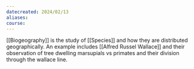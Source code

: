 ```yaml
---
datecreated: 2024/02/13
aliases: 
course:
---
```

[[Biogeography]] is the study of [[Species]] and how they are distributed geographically. An example includes [[Alfred Russel Wallace]] and their observation of tree dwelling marsupials vs primates and their division through the wallace line. 